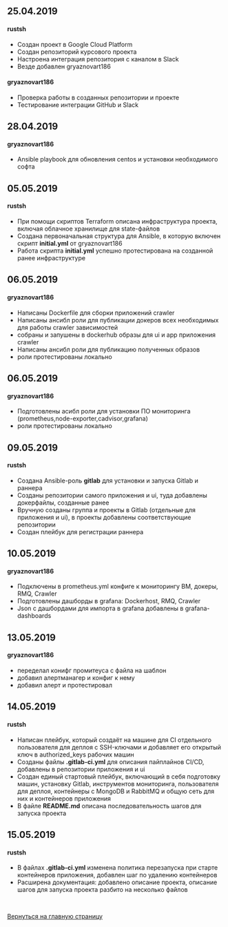 ## 25.04.2019
#### rustsh
* Создан проект в Google Cloud Platform
* Создан репозиторий курсового проекта
* Настроена интеграция репозитория с каналом в Slack
* Везде добавлен gryaznovart186
#### gryaznovart186
* Проверка работы в созданных репозитории и проекте
* Тестирование интеграции GitHub и Slack
## 28.04.2019
#### gryaznovart186
* Ansible playbook для обновления centos и установки необходимого софта
## 05.05.2019
#### rustsh
* При помощи скриптов Terraform описана инфраструктура проекта, включая облачное хранилище для state-файлов
* Создана первоначальная структура для Ansible, в которую включен скрипт **initial.yml** от gryaznovart186
* Работа скрипта **initial.yml** успешно протестирована на созданной ранее инфраструктуре
## 06.05.2019
#### gryaznovart186
* Написаны Dockerfile для сборки приложений crawler
* Написаны ансибл роли для публикации докеров всех необходимых для работы crawler зависимостей
* собраны и запушены в dockerhub образы для ui и app приложения crawler
* Написаны ансибл роли для публикацию полученных образов
* роли протестированы локально
## 06.05.2019
#### gryaznovart186
* Подготовлены асибл роли для установки ПО мониторинга (prometheus,node-exporter,cadvisor,grafana)
* роли протестированы локально
## 09.05.2019
#### rustsh
* Создана Ansible-роль **gitlab** для установки и запуска Gitlab и раннера
* Созданы репозитории самого приложения и ui, туда добавлены докерфайлы, созданные ранее
* Вручную созданы группа и проекты в Gitlab (отдельные для приложения и ui), в проекты добавлены соответствующие репозитории
* Создан плейбук для регистрации раннера
## 10.05.2019
#### gryaznovart186
* Подключены в prometheus.yml конфиге к мониторингу ВМ, докеры, RMQ, Crawler
* Подготовлены дашборды в grafana: Dockerhost, RMQ, Crawler
* Json c дашбордами для импорта в grafana добавлены в grafana-dashboards
## 13.05.2019
#### gryaznovart186
* переделал конифг промитеуса с файла на шаблон
* добавил алертманагер и конфиг к нему
* добавил алерт и протестировал
## 14.05.2019
#### rustsh
* Написан плейбук, который создаёт на машине для CI отдельного пользователя для деплоя с SSH-ключами и добавляет его открытый ключ в authorized_keys рабочих машин
* Созданы файлы **.gitlab-ci.yml** для описания пайплайнов CI/CD, добавлены в репозитории приложения и ui
* Создан единый стартовый плейбук, включающий в себя подготовку машин, установку Gitlab, инструментов мониторинга, пользователя для деплоя, контейнеры с MongoDB и RabbitMQ и общую сеть для них и контейнеров приложения
* В файле **README.md** описана последовательность шагов для запуска проекта
## 15.05.2019
#### rustsh
* В файлах **.gitlab-ci.yml** изменена политика перезапуска при старте контейнеров приложения, добавлен шаг по удалению контейнеров
* Расширена документация: добавлено описание проекта, описание шагов для запуска проекта разбито на несколько файлов

<br/>

[Вернуться на главную страницу](README.md)
